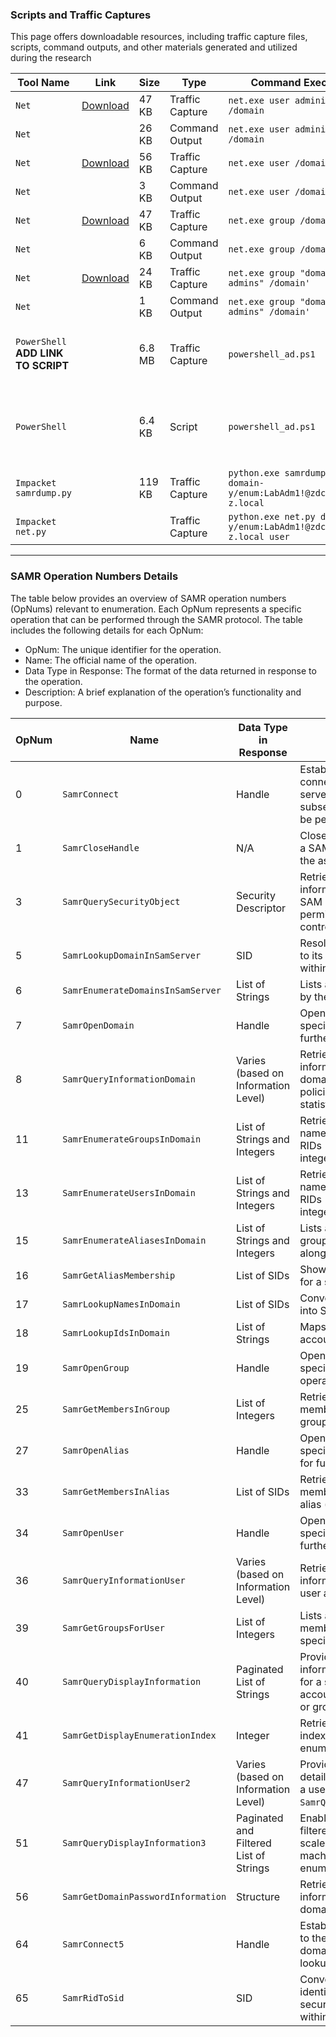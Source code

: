 ### Scripts and Traffic Captures

This page offers downloadable resources, including traffic capture files, scripts, command outputs, and other materials generated and utilized during the research

| Tool Name       | Link                                                                                                     | Size  | Type  | Command Executed                                | Comments |
|-----------------|---------------------------------------------------------------------------------------------------------|-------|-------|------------------------------------------------|----------|
| `Net`        | [Download](https://github.com/studylab1/SAMR-Enum-Lab/raw/refs/heads/main/Capture_Files/net_user_administrator__domain.pcapng) | 47 KB     | Traffic Capture      | `net.exe user administrator /domain`  | Request to local domain |
| `Net`        |  | 26 KB    | Command Output      | `net.exe user administrator /domain`  | Request to local domain |
| `Net`        | [Download](https://github.com/studylab1/SAMR-Enum-Lab/raw/refs/heads/main/Capture_Files/net_user__domain.pcapng) | 56  KB    | Traffic Capture       | `net.exe user /domain` | Request to local domain         |
| `Net`        |  | 3 KB    | Command Output      | `net.exe user /domain`  | Request to local domain |
| `Net`       | [Download](https://github.com/studylab1/SAMR-Enum-Lab/raw/refs/heads/main/Capture_Files/net_group__domain.pcapng)                           | 47 KB      | Traffic Capture       | `net.exe group /domain`  |  Request to local domain        |
| `Net`       |   | 6 KB      | Command Output   | `net.exe group /domain`  |  Request to local domain        |
| `Net`       | [Download](https://github.com/studylab1/SAMR-Enum-Lab/raw/refs/heads/main/Capture_Files/net_group_domain_admins__domain.pcapng)                       | 24 KB      | Traffic Capture       | `net.exe group "domain admins" /domain'`  |  Request to local domain     
| `Net`       |   | 1 KB      | Command Output       | `net.exe group "domain admins" /domain'`  |  Request to local domain     
| `PowerShell` **ADD LINK TO SCRIPT**  |        | 6.8 MB      | Traffic Capture | `powershell_ad.ps1` |  Executed **ADD LINK** script with 42 ActiveDirectory cmdlets  |
| `PowerShell` |        | 6.4 KB      | Script | `powershell_ad.ps1` |  The script contains 42 ActiveDirectory cmdlets which are related to enumeration  |
| `Impacket samrdump.py` |        | 119 KB      | Traffic Capture | `python.exe samrdump.py domain-y/enum:LabAdm1!@zdc1.domain-z.local` |    |
| `Impacket net.py` |        |       | Traffic Capture | `python.exe net.py domain-y/enum:LabAdm1!@zdc1.domain-z.local user` |    |

---

### SAMR Operation Numbers Details

The table below provides an overview of SAMR operation numbers (OpNums) relevant to enumeration. Each OpNum represents a specific operation that can be performed through the SAMR protocol. The table includes the following details for each OpNum:
- OpNum: The unique identifier for the operation.
- Name: The official name of the operation.
- Data Type in Response: The format of the data returned in response to the operation.
- Description: A brief explanation of the operation’s functionality and purpose.

| **OpNum** | **Name**                       | **Data Type in Response**             | **Description**                                                                                   |
|-----------|--------------------------------|----------------------------------------|---------------------------------------------------------------------------------------------------|
| 0         | `SamrConnect`                 | Handle                                | Establishes an initial connection to the SAM server, allowing subsequent operations to be performed. |
| 1         | `SamrCloseHandle`             | N/A                                   | Closes an open handle to a SAM object, releasing the associated resources.                        |
| 3         | `SamrQuerySecurityObject`     | Security Descriptor                   | Retrieves security information for a specified SAM object, such as permissions and access control details. |
| 5         | `SamrLookupDomainInSamServer` | SID                                   | Resolves a domain name to its corresponding SID within the SAM server.                            |
| 6         | `SamrEnumerateDomainsInSamServer` | List of Strings                       | Lists all domains managed by the SAM server.                                                     |
| 7         | `SamrOpenDomain`              | Handle                                | Opens a handle to a specific domain for further operations.                                       |
| 8         | `SamrQueryInformationDomain`  | Varies (based on Information Level)   | Retrieves specific information about a domain, such as security policies or account statistics.   |
| 11        | `SamrEnumerateGroupsInDomain` | List of Strings and Integers          | Retrieves a list of group names (strings) and their RIDs (relative identifiers, integers).        |
| 13        | `SamrEnumerateUsersInDomain`  | List of Strings and Integers          | Retrieves user account names (strings) and their RIDs (relative identifiers, integers).           |
| 15        | `SamrEnumerateAliasesInDomain`| List of Strings and Integers          | Lists alias groups (local groups) within a domain along with their RIDs.                         |
| 16        | `SamrGetAliasMembership`      | List of SIDs                          | Shows alias memberships for a specific user or SID.                                              |
| 17        | `SamrLookupNamesInDomain`     | List of SIDs                          | Converts account names into SIDs within a domain.                                                |
| 18        | `SamrLookupIdsInDomain`       | List of Strings                       | Maps SIDs back to account names.                                                                 |
| 19        | `SamrOpenGroup`               | Handle                                | Opens a handle to a specific group for further operations.                                       |
| 25        | `SamrGetMembersInGroup`       | List of Integers                      | Retrieves the list of members' RIDs for a given group.                                           |
| 27        | `SamrOpenAlias`               | Handle                                | Opens a handle to a specific alias (local group) for further operations.                         |
| 33        | `SamrGetMembersInAlias`       | List of SIDs                          | Retrieves a list of members for a specified alias (local group).                                 |
| 34        | `SamrOpenUser`                | Handle                                | Opens a handle to a specific user account for further operations.                                |
| 36        | `SamrQueryInformationUser`    | Varies (based on Information Level)   | Retrieves detailed information on a specific user account.                                       |
| 39        | `SamrGetGroupsForUser`        | List of Integers                      | Lists all group memberships for a specified user.                                                |
| 40        | `SamrQueryDisplayInformation` | Paginated List of Strings             | Provides display information (e.g., names) for a set of domain accounts, such as users or groups.|
| 41        | `SamrGetDisplayEnumerationIndex` | Integer                              | Retrieves the display index for paginated enumerations.                                          |
| 47        | `SamrQueryInformationUser2`   | Varies (based on Information Level)   | Provides additional detailed information about a user account, similar to `SamrQueryInformationUser`.|
| 51        | `SamrQueryDisplayInformation3`| Paginated and Filtered List of Strings| Enables detailed and filtered queries for large-scale user, group, or machine account enumeration.|
| 56        | `SamrGetDomainPasswordInformation` | Structure                           | Retrieves password policy information for the domain.                                            |
| 64        | `SamrConnect5`                | Handle                                | Establishes a connection to the SAM server for domain enumeration and lookup.                   |
| 65        | `SamrRidToSid`                | SID                                   | Converts a relative identifier (RID) to a security identifier (SID) within the domain.          |


